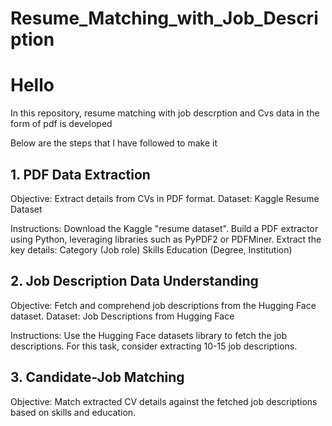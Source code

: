 # Resume_Matching_with_Job_Description

# Hello
In this repository, resume matching with job descrption and Cvs data in the form of pdf is developed

Below are the steps that I have followed to make it

## 1. PDF Data Extraction
Objective: Extract details from CVs in PDF format.
Dataset: Kaggle Resume Dataset

Instructions:
Download the Kaggle "resume dataset".
Build a PDF extractor using Python, leveraging libraries such as PyPDF2 or PDFMiner.
Extract the key details:
Category (Job role)
Skills
Education (Degree, Institution)

## 2. Job Description Data Understanding

Objective: Fetch and comprehend job descriptions from the Hugging Face dataset.
Dataset: Job Descriptions from Hugging Face

Instructions:
Use the Hugging Face datasets library to fetch the job descriptions. For this task, consider extracting 10-15 job descriptions.

## 3. Candidate-Job Matching
Objective: Match extracted CV details against the fetched job descriptions based on skills and education.

